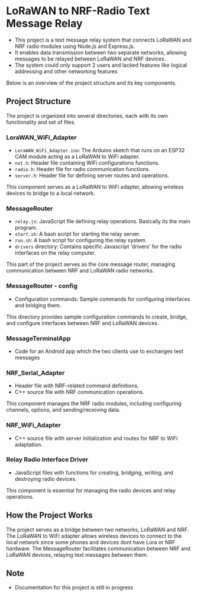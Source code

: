 # LoRaWAN to NRF-Radio Text Message Relay

- This project is a text message relay system that connects LoRaWAN and NRF radio modules using Node.js and Express.js. 
- It enables data transmission between two separate networks, allowing messages to be relayed between LoRaWAN and NRF devices. 
- The system could only support 2 users and lacked features like logical addressing and other networking features

Below is an overview of the project structure and its key components.

## Project Structure

The project is organized into several directories, each with its own functionality and set of files.

### LoraWAN_WiFi_Adapter

- `LoraWAN_WiFi_Adapter.ino`: The Arduino sketch that runs on an ESP32 CAM module acting as a LoRaWAN to WiFi adapter.
- `net.h`: Header file containing WiFi configurations functions.
- `radio.h`: Header file for radio communication functions.
- `server.h`: Header file for defining server routes and operations.

This component serves as a LoRaWAN to WiFi adapter, allowing wireless devices to bridge to a local network.

### MessageRouter

- `relay.js`: JavaScript file defining relay operations. Basically its the main program.
- `start.sh`: A bash script for starting the relay server.
- `run.sh`: A bash script for configuring the relay system.
- `drivers` directory: Contains specific Javascript 'drivers' for the radio interfaces on the relay computer.

This part of the project serves as the core message router, managing communication between NRF and LoRaWAN radio networks.

### MessageRouter - config

- Configuration commands: Sample commands for configuring interfaces and bridging them.

This directory provides sample configuration commands to create, bridge, and configure interfaces between NRF and LoRaWAN devices.

### MessageTerminalApp

- Code for an Android app which the two clients use to exchanges text messages

### NRF_Serial_Adapter

- Header file with NRF-related command definitions.
- C++ source file with NRF communication operations.

This component manages the NRF radio modules, including configuring channels, options, and sending/receiving data.

### NRF_WiFi_Adapter

- C++ source file with server initialization and routes for NRF to WiFi adaptation.


### Relay Radio Interface Driver

- JavaScript files with functions for creating, bridging, writing, and destroying radio devices.

This component is essential for managing the radio devices and relay operations.

## How the Project Works

The project serves as a bridge between two networks, LoRaWAN and NRF. 
The LoRaWAN to WiFi adapter allows wireless devices to connect to the local network since some phones and devices dont have Lora or NRF hardware. 
The MessageRouter facilitates communication between NRF and LoRaWAN devices, relaying text messages between them.

## Note
- Documentation for this project is still in progress
